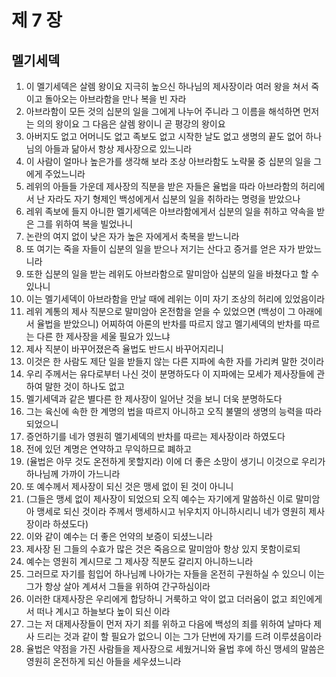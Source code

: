 # 제 7 장

## 멜기세덱
1. 이 멜기세덱은 살렘 왕이요 지극히 높으신 하나님의 제사장이라 여러 왕을 쳐서 죽이고 돌아오는 아브라함을 만나 복을 빈 자라 
2. 아브라함이 모든 것의 십분의 일을 그에게 나누어 주니라 그 이름을 해석하면 먼저는 의의 왕이요 그 다음은 살렘 왕이니 곧 평강의 왕이요 
3. 아버지도 없고 어머니도 없고 족보도 없고 시작한 날도 없고 생명의 끝도 없어 하나님의 아들과 닮아서 항상 제사장으로 있느니라 
4. 이 사람이 얼마나 높은가를 생각해 보라 조상 아브라함도 노략물 중 십분의 일을 그에게 주었느니라 
5. 레위의 아들들 가운데 제사장의 직분을 받은 자들은 율법을 따라 아브라함의 허리에서 난 자라도 자기 형제인 백성에게서 십분의 일을 취하라는 명령을 받았으나 
6. 레위 족보에 들지 아니한 멜기세덱은 아브라함에게서 십분의 일을 취하고 약속을 받은 그를 위하여 복을 빌었나니 
7. 논란의 여지 없이 낮은 자가 높은 자에게서 축복을 받느니라 
8. 또 여기는 죽을 자들이 십분의 일을 받으나 저기는 산다고 증거를 얻은 자가 받았느니라 
9. 또한 십분의 일을 받는 레위도 아브라함으로 말미암아 십분의 일을 바쳤다고 할 수 있나니 
10. 이는 멜기세덱이 아브라함을 만날 때에 레위는 이미 자기 조상의 허리에 있었음이라 
11. 레위 계통의 제사 직분으로 말미암아 온전함을 얻을 수 있었으면 (백성이 그 아래에서 율법을 받았으니) 어찌하여 아론의 반차를 따르지 않고 멜기세덱의 반차를 따르는 다른 한 제사장을 세울 필요가 있느냐 
12. 제사 직분이 바꾸어졌은즉 율법도 반드시 바꾸어지리니 
13. 이것은 한 사람도 제단 일을 받들지 않는 다른 지파에 속한 자를 가리켜 말한 것이라 
14. 우리 주께서는 유다로부터 나신 것이 분명하도다 이 지파에는 모세가 제사장들에 관하여 말한 것이 하나도 없고 
15. 멜기세덱과 같은 별다른 한 제사장이 일어난 것을 보니 더욱 분명하도다 
16. 그는 육신에 속한 한 계명의 법을 따르지 아니하고 오직 불멸의 생명의 능력을 따라 되었으니 
17. 증언하기를 네가 영원히 멜기세덱의 반차를 따르는 제사장이라 하였도다 
18. 전에 있던 계명은 연약하고 무익하므로 폐하고 
19. (율법은 아무 것도 온전하게 못할지라) 이에 더 좋은 소망이 생기니 이것으로 우리가 하나님께 가까이 가느니라 
20. 또 예수께서 제사장이 되신 것은 맹세 없이 된 것이 아니니 
21. (그들은 맹세 없이 제사장이 되었으되 오직 예수는 자기에게 말씀하신 이로 말미암아 맹세로 되신 것이라 주께서 맹세하시고 뉘우치지 아니하시리니 네가 영원히 제사장이라 하셨도다) 
22. 이와 같이 예수는 더 좋은 언약의 보증이 되셨느니라 
23. 제사장 된 그들의 수효가 많은 것은 죽음으로 말미암아 항상 있지 못함이로되 
24. 예수는 영원히 계시므로 그 제사장 직분도 갈리지 아니하느니라 
25. 그러므로 자기를 힘입어 하나님께 나아가는 자들을 온전히 구원하실 수 있으니 이는 그가 항상 살아 계셔서 그들을 위하여 간구하심이라 
26. 이러한 대제사장은 우리에게 합당하니 거룩하고 악이 없고 더러움이 없고 죄인에게서 떠나 계시고 하늘보다 높이 되신 이라 
27. 그는 저 대제사장들이 먼저 자기 죄를 위하고 다음에 백성의 죄를 위하여 날마다 제사 드리는 것과 같이 할 필요가 없으니 이는 그가 단번에 자기를 드려 이루셨음이라 
28. 율법은 약점을 가진 사람들을 제사장으로 세웠거니와 율법 후에 하신 맹세의 말씀은 영원히 온전하게 되신 아들을 세우셨느니라


